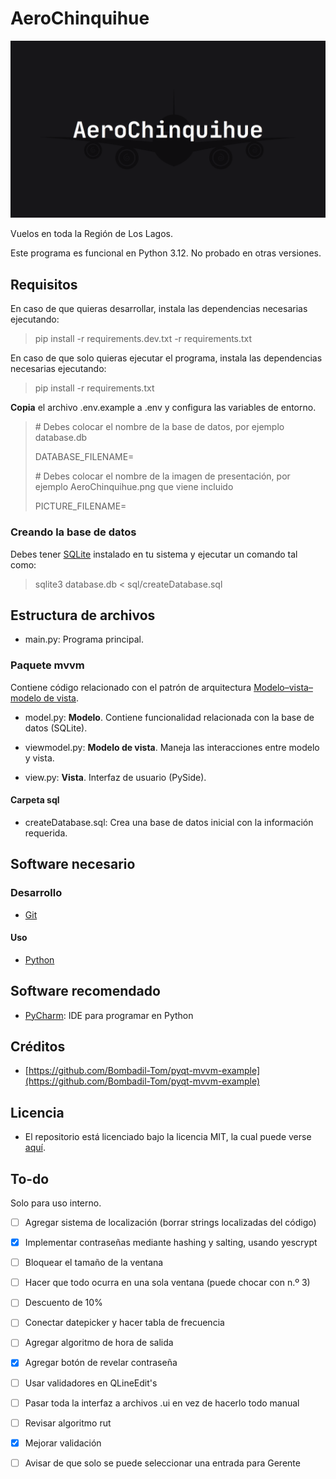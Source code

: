 # AeroChinquihue

![Imagen de AeroChinquihue](assets/AeroChinquihue.png)

Vuelos en toda la Región de Los Lagos.

Este programa es funcional en Python 3.12. No probado en otras versiones.

## Requisitos

En caso de que quieras desarrollar, instala las dependencias necesarias ejecutando:

> pip install -r requirements.dev.txt -r requirements.txt

En caso de que solo quieras ejecutar el programa, instala las dependencias
necesarias ejecutando:

> pip install -r requirements.txt

**Copia** el archivo .env.example a .env y configura las variables de entorno.

> \# Debes colocar el nombre de la base de datos, por ejemplo database.db
>
> DATABASE_FILENAME=
>
> \# Debes colocar el nombre de la imagen de presentación, por ejemplo
> AeroChinquihue.png que viene incluido
>
> PICTURE_FILENAME=

### Creando la base de datos

Debes tener [SQLite](https://www.sqlite.org/index.html) instalado en tu sistema
y ejecutar un comando tal como:

> sqlite3 database.db < sql/createDatabase.sql

## Estructura de archivos

* main.py: Programa principal.

### Paquete mvvm

Contiene código relacionado con el patrón de arquitectura
[Modelo–vista–modelo de vista](https://es.wikipedia.org/wiki/Modelo%E2%80%93vista%E2%80%93modelo_de_vista).

* model.py: **Modelo**. Contiene funcionalidad relacionada con la base de datos (SQLite).

* viewmodel.py: **Modelo de vista**. Maneja las interacciones entre modelo y vista.

* view.py: **Vista**. Interfaz de usuario (PySide).

#### Carpeta sql

* createDatabase.sql: Crea una base de datos inicial con la información requerida.

## Software necesario

### Desarrollo

* [Git](https://git-scm.com/)

#### Uso

* [Python](https://www.python.org/)

## Software recomendado

* [PyCharm](https://www.jetbrains.com/pycharm/): IDE para programar en Python

## Créditos

* [https://github.com/Bombadil-Tom/pyqt-mvvm-example](https://github.com/Bombadil-Tom/pyqt-mvvm-example)

## Licencia

* El repositorio está licenciado bajo la licencia MIT, la cual puede verse [aquí](https://github.com/esteuwu/AeroChinquihue/blob/master/LICENSE).

## To-do

Solo para uso interno.

* [ ] Agregar sistema de localización (borrar strings localizadas del código)

* [x] Implementar contraseñas mediante hashing y salting, usando yescrypt

* [ ] Bloquear el tamaño de la ventana

* [ ] Hacer que todo ocurra en una sola ventana (puede chocar con n.º 3)

* [ ] Descuento de 10%

* [ ] Conectar datepicker y hacer tabla de frecuencia

* [ ] Agregar algoritmo de hora de salida

* [x] Agregar botón de revelar contraseña

* [ ] Usar validadores en QLineEdit's

* [ ] Pasar toda la interfaz a archivos .ui en vez de hacerlo todo manual

* [ ] Revisar algoritmo rut

* [x] Mejorar validación

* [ ] Avisar de que solo se puede seleccionar una entrada para Gerente
